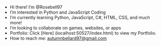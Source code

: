 - Hi there! I’m @Rosebell97
- I’m interested in Python and JavaScript Coding
- I’m currently learning Python, JavaScript, C#, HTML, CSS, and much more!
- I’m looking to collaborate on games, websites, or apps
- Portfolio: Click [Here] (localhost:50527/index.html) to view my Portfolio.
- How to reach me: autumnbellard97@gmail.com

<!---
Rosebell97/Rosebell97 is a ✨ special ✨ repository because its `README.md` (this file) appears on your GitHub profile.
You can click the Preview link to take a look at your changes.
--->
